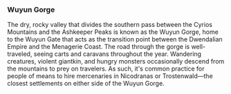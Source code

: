 ### Wuyun Gorge

The dry, rocky valley that divides the southern pass between the Cyrios Mountains and the Ashkeeper Peaks is known as the Wuyun Gorge, home to the Wuyun Gate that acts as the transition point between the Dwendalian Empire and the Menagerie Coast. The road through the gorge is well-traveled, seeing carts and caravans throughout the year. Wandering creatures, violent giantkin, and hungry monsters occasionally descend from the mountains to prey on travelers. As such, it's common practice for people of means to hire mercenaries in Nicodranas or Trostenwald—the closest settlements on either side of the Wuyun Gorge.